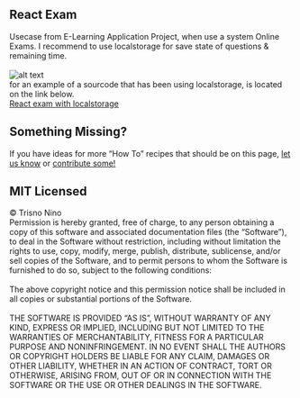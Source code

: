 ## React Exam
Usecase from E-Learning Application Project, when use a system Online Exams. 
I recommend to use localstorage for save state of questions & remaining time.
<br>
<br>
![alt text](https://github.com/nino-t/React-Exam/blob/master/demo/demo.gif)
<br>
for an example of a sourcode that has been using localstorage, is located on the link below.
<br>
[React exam with localstorage](https://github.com/nino-t/React-Exams-Component)

## Something Missing?

If you have ideas for more “How To” recipes that should be on this page, [let us know](https://github.com/facebookincubator/create-react-app/issues) or [contribute some!](https://github.com/facebookincubator/create-react-app/edit/master/packages/react-scripts/template/README.md)

## MIT Licensed
&copy; Trisno Nino
<br>
Permission is hereby granted, free of charge, to any person obtaining a copy of this software and associated documentation files (the “Software”), to deal in the Software without restriction, including without limitation the rights to use, copy, modify, merge, publish, distribute, sublicense, and/or sell copies of the Software, and to permit persons to whom the Software is furnished to do so, subject to the following conditions:
<br>
<br>
The above copyright notice and this permission notice shall be included in all copies or substantial portions of the Software.
<br>
<br>
THE SOFTWARE IS PROVIDED “AS IS”, WITHOUT WARRANTY OF ANY KIND, EXPRESS OR IMPLIED, INCLUDING BUT NOT LIMITED TO THE WARRANTIES OF MERCHANTABILITY, FITNESS FOR A PARTICULAR PURPOSE AND NONINFRINGEMENT. IN NO EVENT SHALL THE AUTHORS OR COPYRIGHT HOLDERS BE LIABLE FOR ANY CLAIM, DAMAGES OR OTHER LIABILITY, WHETHER IN AN ACTION OF CONTRACT, TORT OR OTHERWISE, ARISING FROM, OUT OF OR IN CONNECTION WITH THE SOFTWARE OR THE USE OR OTHER DEALINGS IN THE SOFTWARE.